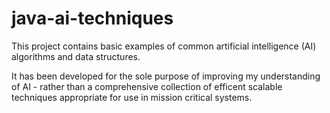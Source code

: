 java-ai-techniques
==================

This project contains basic examples of common artificial intelligence (AI) algorithms and data structures.

It has been developed for the sole purpose of improving my understanding of AI - rather than a comprehensive collection of efficent scalable techniques appropriate for use in mission critical systems.
